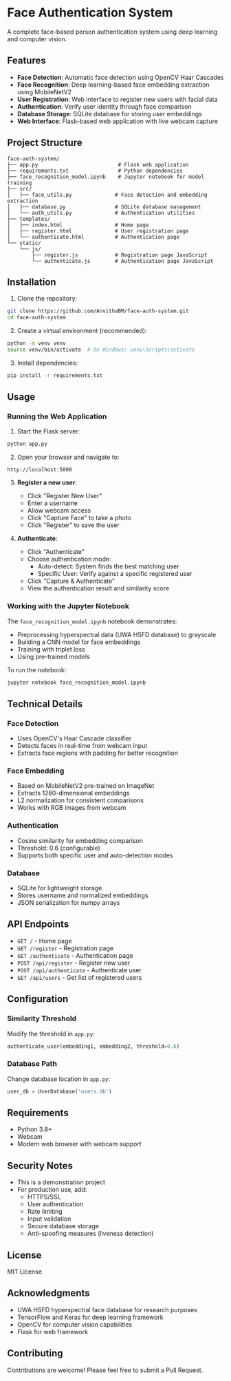 # Face Authentication System

A complete face-based person authentication system using deep learning and computer vision.

## Features

- **Face Detection**: Automatic face detection using OpenCV Haar Cascades
- **Face Recognition**: Deep learning-based face embedding extraction using MobileNetV2
- **User Registration**: Web interface to register new users with facial data
- **Authentication**: Verify user identity through face comparison
- **Database Storage**: SQLite database for storing user embeddings
- **Web Interface**: Flask-based web application with live webcam capture

## Project Structure

```
face-auth-system/
├── app.py                          # Flask web application
├── requirements.txt                # Python dependencies
├── face_recognition_model.ipynb    # Jupyter notebook for model training
├── src/
│   ├── face_utils.py              # Face detection and embedding extraction
│   ├── database.py                # SQLite database management
│   └── auth_utils.py              # Authentication utilities
├── templates/
│   ├── index.html                 # Home page
│   ├── register.html              # User registration page
│   └── authenticate.html          # Authentication page
└── static/
    └── js/
        ├── register.js            # Registration page JavaScript
        └── authenticate.js        # Authentication page JavaScript
```

## Installation

1. Clone the repository:
```bash
git clone https://github.com/AnvithaBM/face-auth-system.git
cd face-auth-system
```

2. Create a virtual environment (recommended):
```bash
python -m venv venv
source venv/bin/activate  # On Windows: venv\Scripts\activate
```

3. Install dependencies:
```bash
pip install -r requirements.txt
```

## Usage

### Running the Web Application

1. Start the Flask server:
```bash
python app.py
```

2. Open your browser and navigate to:
```
http://localhost:5000
```

3. **Register a new user**:
   - Click "Register New User"
   - Enter a username
   - Allow webcam access
   - Click "Capture Face" to take a photo
   - Click "Register" to save the user

4. **Authenticate**:
   - Click "Authenticate"
   - Choose authentication mode:
     - Auto-detect: System finds the best matching user
     - Specific User: Verify against a specific registered user
   - Click "Capture & Authenticate"
   - View the authentication result and similarity score

### Working with the Jupyter Notebook

The `face_recognition_model.ipynb` notebook demonstrates:
- Preprocessing hyperspectral data (UWA HSFD database) to grayscale
- Building a CNN model for face embeddings
- Training with triplet loss
- Using pre-trained models

To run the notebook:
```bash
jupyter notebook face_recognition_model.ipynb
```

## Technical Details

### Face Detection
- Uses OpenCV's Haar Cascade classifier
- Detects faces in real-time from webcam input
- Extracts face regions with padding for better recognition

### Face Embedding
- Based on MobileNetV2 pre-trained on ImageNet
- Extracts 1280-dimensional embeddings
- L2 normalization for consistent comparisons
- Works with RGB images from webcam

### Authentication
- Cosine similarity for embedding comparison
- Threshold: 0.6 (configurable)
- Supports both specific user and auto-detection modes

### Database
- SQLite for lightweight storage
- Stores username and normalized embeddings
- JSON serialization for numpy arrays

## API Endpoints

- `GET /` - Home page
- `GET /register` - Registration page
- `GET /authenticate` - Authentication page
- `POST /api/register` - Register new user
- `POST /api/authenticate` - Authenticate user
- `GET /api/users` - Get list of registered users

## Configuration

### Similarity Threshold
Modify the threshold in `app.py`:
```python
authenticate_user(embedding1, embedding2, threshold=0.6)
```

### Database Path
Change database location in `app.py`:
```python
user_db = UserDatabase('users.db')
```

## Requirements

- Python 3.8+
- Webcam
- Modern web browser with webcam support

## Security Notes

- This is a demonstration project
- For production use, add:
  - HTTPS/SSL
  - User authentication
  - Rate limiting
  - Input validation
  - Secure database storage
  - Anti-spoofing measures (liveness detection)

## License

MIT License

## Acknowledgments

- UWA HSFD hyperspectral face database for research purposes
- TensorFlow and Keras for deep learning framework
- OpenCV for computer vision capabilities
- Flask for web framework

## Contributing

Contributions are welcome! Please feel free to submit a Pull Request.